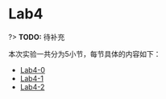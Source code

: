 # Lab4

?> **TODO:** 待补充

本次实验一共分为5小节，每节具体的内容如下：

* [Lab4-0](/Lab4/Lab4-0)
* [Lab4-1](/Lab4/Lab4-1)
* [Lab4-2](/Lab4/Lab4-2)